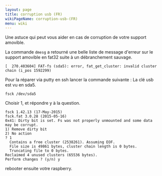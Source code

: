 ```yaml
---
layout: page
title: corruption usb (FR)
wikiPageName: corruption-usb-(FR)
menu: wiki
---
```



Une astuce qui peut vous aider en cas de corruption de votre support amovible.   

La commande `dmesg` a retourné une belle liste de message d'erreur sur le support amovible en fat32 suite à un débranchement sauvage.    
    
`[  270.403604] FAT-fs (sda5): error, fat_get_cluster: invalid cluster chain (i_pos 1592299) `    
   
Pour la réparer via putty en ssh lancer la commande suivante : 
La clé usb est vu en sda5.   
   

`fsck /dev/sda5`   
   
Choisir 1, et répondre y à la question.   

```   
fsck 1.42.13 (17-May-2015) 
fsck.fat 3.0.28 (2015-05-16) 
0x41: Dirty bit is set. Fs was not properly unmounted and some data may be corrupt. 
1) Remove dirty bit 
2) No action 
? 1 
  Contains a free cluster (2538261). Assuming EOF. 
  File size is 49861 bytes, cluster chain length is 0 bytes. 
  Truncating file to 0 bytes. 
Reclaimed 4 unused clusters (65536 bytes). 
Perform changes ? (y/n) y 
```
rebooter ensuite votre raspberry.
